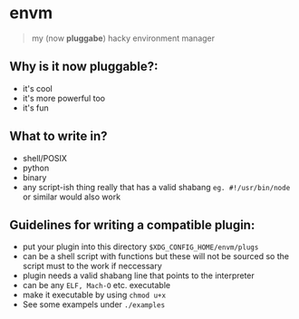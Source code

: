# envm

> my (now **pluggabe**) hacky environment manager

Why is it now pluggable?:
---
- it's cool
- it's more powerful too
- it's fun

What to write in?
---
- shell/POSIX
- python
- binary
- any script-ish thing really that has a valid shabang
  ``eg. #!/usr/bin/node`` or similar would also work

Guidelines for writing a compatible plugin:
---
- put your plugin into this directory `$XDG_CONFIG_HOME/envm/plugs`
- can be a shell script with functions but these will not be sourced
  so the script must to the work if neccessary
- plugin needs a valid shabang line that points to the interpreter
- can be any ``ELF, Mach-O`` etc. executable
- make it executable by using ``chmod u+x``
- See some exampels under ``./examples``

